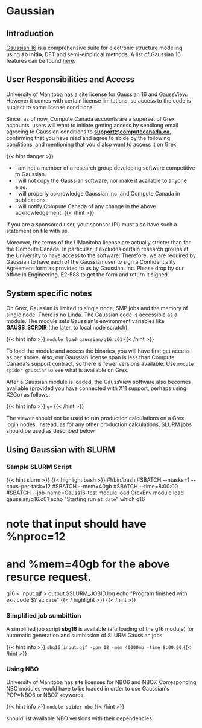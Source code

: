 # Gaussian 

## Introduction

[Gaussian 16](http://gaussian.com/) is a comprehensive suite for electronic structure modeling using __ab initio__, DFT and semi-empirical methods. A list of Gaussian 16 features can be found [here](http://gaussian.com/g16glance/).

## User Responsibilities and Access

University of Manitoba has a site license for Gaussian 16 and GaussView. However it comes with certain license limitations, so access to the code is subject to some license conditions.

Since, as of now, Compute Canada accounts are a superset of Grex accounts, users will want to initiate getting access by sendiong email agreeing to Gaussian conditions to **support@computecanada.ca**, confirming that you have read and agree to abide by the following conditions, and mentioning that you'd also want to access it on Grex:

{{< hint danger >}}
 * I am not a member of a research group developing software competitive to Gaussian.
 * I will not copy the Gaussian software, nor make it available to anyone else.
 * I will properly acknowledge Gaussian Inc. and Compute Canada in publications.
 * I will notify Compute Canada of any change in the above acknowledgement.
{{< /hint >}}

If you are a sponsored user, your sponsor (PI) must also have such a statement on file with us. 

Moreover, the terms of the UManitoba license are actually stricter than for the Compute Canada. In particular, it excludes certain research groups at the University to have access to the software. Therefore, we are required by Gaussian to have each of the Gaussian user to sign a Confidentiality Agreement form as provided to us by Gaussian. Inc. Please drop by our office in Engineering, E2-588 to get the form and return it signed.

## System specific notes

On Grex, Gaussian is limited to single node, SMP jobs and the memory of single node. There is no Linda. The Gaussian code is accessible as a module. The module sets Gaussian's environment variables like __GAUSS_SCRDIR__ (the later, to local node scratch).

{{< hint info >}}
```module load gaussian/g16.c01```
{{< /hint >}}

To load the module and access the binaries, you will have first get access as per above. Also, our Gaussian license span is less than Compute Canada's support contract, so there is fewer versions available. Use ```module spider gaussian``` to see what is available on Grex.

After a Gaussian module is loaded, the GaussView software also becomes available (provided you have connected with X11 support, perhaps using X2Go) as follows:

{{< hint info >}}
```gv```
{{< /hint >}}
  
The viewer should not be used to run production calculations on a Grex login nodes. Instead, as for any other production calculations, SLURM jobs should be used as described below.

## Using Gaussian with SLURM

### Sample SLURM Script

{{< hint slurm >}}
{{< highlight bash >}}
#!/bin/bash
#SBATCH --ntasks=1 --cpus-per-task=12
#SBATCH --mem=40gb
#SBATCH --time=8:00:00
#SBATCH --job-name=Gauss16-test
module load GrexEnv
module load gaussian/g16.c01
echo "Starting run at: `date`"
which g16
# note that input should have %nproc=12
# and %mem=40gb for the above resurce request.
g16 < input.gjf > output.$SLURM_JOBID.log
echo "Program finished with exit code $? at: `date`"
{{< / highlight >}}
{{< /hint >}}

### Simplified job sumbittion

A simplified job script **sbg16** is available (aftr loading of the g16 module) for automatic generation and sumbission of SLURM Gaussian jobs.

{{< hint info >}}
```sbg16 input.gjf -ppn 12 -mem 40000mb -time 8:00:00```
{{< /hint >}}

### Using NBO

University of Manitoba has site licenses for NBO6 and NBO7. Corresponding NBO modules would have to be loaded in order to use Gaussian's POP=NBO6 or NBO7 keywords.

{{< hint info >}}
```module spider nbo```
{{< /hint >}}

should list available NBO versions with their dependencies.


